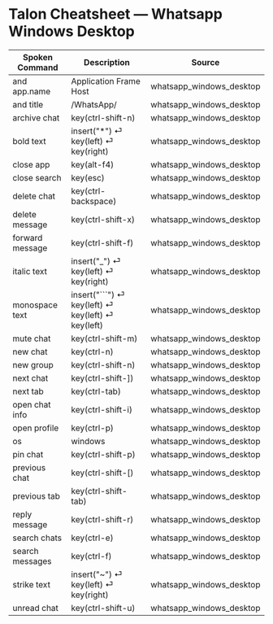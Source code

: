 # Talon Cheatsheet — Whatsapp Windows Desktop

| Spoken Command | Description | Source |
|----------------|-------------|--------|
| and app.name | Application Frame Host | whatsapp_windows_desktop |
| and title | /WhatsApp/ | whatsapp_windows_desktop |
| archive chat | key(ctrl-shift-n) | whatsapp_windows_desktop |
| bold text | insert("*") ⏎     key(left) ⏎     key(right) | whatsapp_windows_desktop |
| close app | key(alt-f4) | whatsapp_windows_desktop |
| close search | key(esc) | whatsapp_windows_desktop |
| delete chat | key(ctrl-backspace) | whatsapp_windows_desktop |
| delete message | key(ctrl-shift-x) | whatsapp_windows_desktop |
| forward message | key(ctrl-shift-f) | whatsapp_windows_desktop |
| italic text | insert("_") ⏎     key(left) ⏎     key(right) | whatsapp_windows_desktop |
| monospace text | insert("```") ⏎     key(left) ⏎     key(left) ⏎     key(left) | whatsapp_windows_desktop |
| mute chat | key(ctrl-shift-m) | whatsapp_windows_desktop |
| new chat | key(ctrl-n) | whatsapp_windows_desktop |
| new group | key(ctrl-shift-n) | whatsapp_windows_desktop |
| next chat | key(ctrl-shift-]) | whatsapp_windows_desktop |
| next tab | key(ctrl-tab) | whatsapp_windows_desktop |
| open chat info | key(ctrl-shift-i) | whatsapp_windows_desktop |
| open profile | key(ctrl-p) | whatsapp_windows_desktop |
| os | windows | whatsapp_windows_desktop |
| pin chat | key(ctrl-shift-p) | whatsapp_windows_desktop |
| previous chat | key(ctrl-shift-[) | whatsapp_windows_desktop |
| previous tab | key(ctrl-shift-tab) | whatsapp_windows_desktop |
| reply message | key(ctrl-shift-r) | whatsapp_windows_desktop |
| search chats | key(ctrl-e) | whatsapp_windows_desktop |
| search messages | key(ctrl-f) | whatsapp_windows_desktop |
| strike text | insert("~") ⏎     key(left) ⏎     key(right) | whatsapp_windows_desktop |
| unread chat | key(ctrl-shift-u) | whatsapp_windows_desktop |
